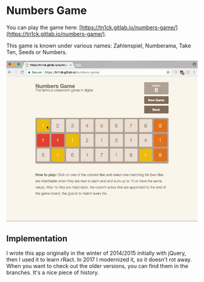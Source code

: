 # Numbers Game

You can play the game here: [https://tn1ck.gitlab.io/numbers-game/](https://tn1ck.gitlab.io/numbers-game/).

This game is known under various names: Zahlenspiel, Numberama, Take Ten, Seeds or Numbers.

![Image of the game](./numbers-game.gif)

## Implementation

I wrote this app originally in the winter of 2014/2015 initially with jQuery, then I used it to learn rRact. In 2017 I modernized it, so it doesn't rot away. When you want to check out the older versions, you can find them in the branches. It's a nice piece of history.
